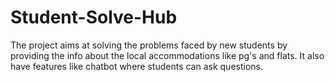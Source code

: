 # Student-Solve-Hub
The project aims at solving the problems faced by new students by providing the info about the local accommodations like pg's and flats. It also have features like chatbot where students can ask questions.

